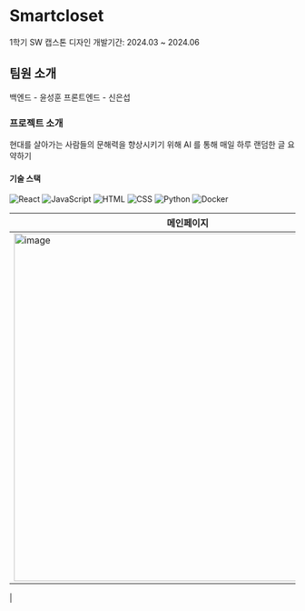 # Smartcloset
1학기 SW 캡스톤 디자인
개발기간: 2024.03 ~ 2024.06

## 팀원 소개
백엔드 - 윤성훈
프론트엔드 - 신은섭

### 프로젝트 소개
현대를 살아가는 사람들의 문해력을 향상시키기 위해 AI 를 통해 매일 하루 랜덤한 글 요약하기

#### 기술 스택
![React](https://img.shields.io/badge/React-61DAFB?style=flat&logo=React&logoColor=white)
![JavaScript](https://img.shields.io/badge/JavaScript-61DAFB?style=flat&logo=React&logoColor=white)
![HTML](https://img.shields.io/badge/HTML-E34F26?style=flat&logo=HTML5&logoColor=white)
![CSS](https://img.shields.io/badge/CSS-1572B6?style=flat&logo=CSS3&logoColor=white)
![Python](https://img.shields.io/badge/Python-007396?style=flat&logo=Java&logoColor=white)
![Docker](https://img.shields.io/badge/Docker-007396?style=flat&logo=Java&logoColor=white)


| 메인페이지 | 요약하는 페이지 |
| ------------ | ------------- |
| <img width="612" alt="image" src="https://github.com/user-attachments/assets/5ab0d261-f28e-49dd-a3f3-184761a19ab3"> | <img width="612" height="400" alt="image" src="https://github.com/user-attachments/assets/5680df75-4cfa-47c7-ae8a-0c194a2b44e2">
 |


